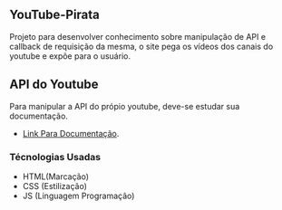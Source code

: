 ## YouTube-Pirata
Projeto para desenvolver conhecimento sobre manipulação de API e callback de requisição da mesma, o site pega os vídeos dos canais do youtube e expõe para o usuário.

## API do Youtube

Para manipular a API do própio youtube, deve-se estudar sua documentação.
- [Link Para Documentação](https://developers.google.com/youtube/v3/docs?hl=pt-br).

### Técnologias Usadas

* HTML(Marcação)
* CSS (Estilização)
* JS (Linguagem Programação)

